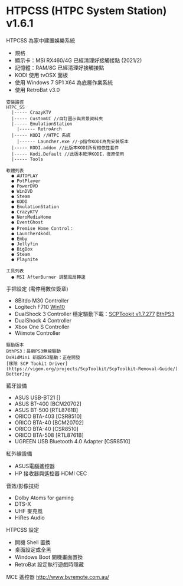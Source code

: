 # HTPCSS (HTPC System Station) v1.6.1
HTPCSS 為家中建置娛樂系統
- 規格 
- 顯示卡：MSI RX460/4G  已經清理好接觸接點 (2021/2)
- 記憶體：RAM/8G 已經清理好接觸接點
- KODI 使用 tvOSX 面板
- 使用 Windows 7 SP1 X64 為底層作業系統
- 使用 RetroBat v3.0
```
安裝路徑
HTPC_SS
  |----- CrazyKTV 
  |----- CustomUI //自訂圖示與背景資料夾
  |----- EmulationStation
    |------ RetroArch
  |----- KODI //HTPC 系統
    |------ Launcher.exe //-p指令KODI為免安裝版本
  |----- KODI.addon //此版本KODI所有相依性套件
  |----- Kodi.Default //此版本乾淨KODI，復原使用
  |----- Tools

軟體列表
  ● AUTOPLAY
  ● PotPlayer
  ● PowerDVD
  ● WinDVD
  ● Steam
  ● KODI
  ● EmulationStation
  ● CrazyKTV
  ● NeroMediaHome
  ● EventGhost
  ● Premise Home Control：
  ● Launcher4kodi
  ● Emby
  ● Jellyfin
  ● BigBox
  ● Steam
  ● Playnite
  
工具列表
  ● MSI AfterBurner 調整風扇轉速
```
手把設定 (需停用數位簽章)
- 8Bitdo M30 Controller
- Logitech F710 [Win10](https://raw.githubusercontent.com/jafeeye/HTPCSS/master/Logitech%20F710%20Driver(Win10).reg)
- DualShock 3 Controller 穩定驅動下載：[SCPTookit v1.7.277](https://github.com/jafeeye/HTPCSS/blob/master/ScpToolkit_Setup.v1.7.277.16103-BETA.7z?raw=true) [BthPS3](https://github.com/ViGEm/BthPS3)
- DualShock 4 Controller
- Xbox One S Controller
- Wiimote Controller

```
驅動版本
BthPS3：最新PS3無線驅動
DsHidMini 新版DS3驅動：正在開發
[移除 SCP Tookit Driver](https://vigem.org/projects/ScpToolkit/ScpToolkit-Removal-Guide/)
BetterJoy
```

藍牙設備
- ASUS USB-BT21 []
- ASUS BT-400 [BCM20702]
- ASUS BT-500 [RTL8761B]
- ORICO BTA-403 [CSR8510]
- ORICO BTA-40 [BCM20702]
- ORICO BTA-40 [CSR8510]
- ORICO BTA-508 [RTL8761B]
- UGREEN USB Bluetooth 4.0 Adapter [CSR8510]

紅外線設備
- ASUS電腦遙控器
- HP 接收器與遙控器
HDMI CEC

音效/影像技術
- Dolby Atoms for gaming
- DTS-X
- UHF 麥克風
- HiRes Audio

HTPCSS 設定
- 開機 Shell 置換
- 桌面設定成全黑
- Windows Boot 開機畫面置換
- RetroBat 設定執行遊戲時隱藏

MCE 遙控器
http://www.byremote.com.au/
